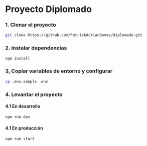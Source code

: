 # Proyecto Diplomado

### 1. Clonar el proyecto
```bash
git clone https://github.com/PatrickAdrianGomez/diplomado.git
```

### 2. Instalar dependencias
```bash
npm install
```

### 3, Copiar variables de entorno y configurar
```bash
cp .env.sample .env
```

### 4. Levantar el proyecto
#### 4.1 En desarrollo
```bash
npm run dev
```
#### 4.1 En producción
```bash
npm run start
```